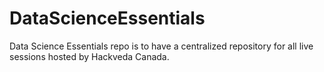 # DataScienceEssentials
Data Science Essentials repo is to have a centralized repository for all live sessions hosted by Hackveda Canada.
